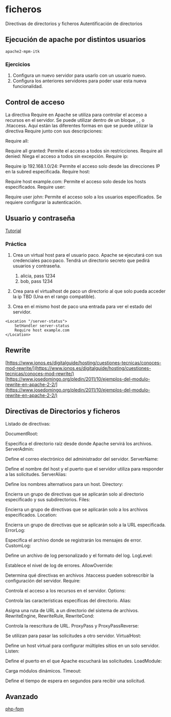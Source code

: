 # ficheros

Directivas de directorios y ficheros
Autentificación de directorios

## Ejecución de apache por distintos usuarios

```
apache2-mpm-itk
```

### Ejercicios

1. Configura un nuevo servidor para usarlo con un usuario nuevo.
2. Configura los anteriores servidores para poder usar esta nueva funcionalidad.

## Control de acceso

La directiva Require en Apache se utiliza para controlar el acceso a recursos en el servidor. Se puede utilizar dentro de un bloque <Directory>, <Location>, <Files> o .htaccess. Aquí están las diferentes formas en que se puede utilizar la directiva Require junto con sus descripciones:

Require all:

Require all granted: Permite el acceso a todos sin restricciones.
Require all denied: Niega el acceso a todos sin excepción.
Require ip:

Require ip 192.168.1.0/24: Permite el acceso solo desde las direcciones IP en la subred especificada.
Require host:

Require host example.com: Permite el acceso solo desde los hosts especificados.
Require user:

Require user john: Permite el acceso solo a los usuarios especificados. Se requiere configurar la autenticación.


## Usuario y contraseña

[Tutorial](https://www.digitalocean.com/community/tutorials/how-to-set-up-password-authentication-with-apache-on-ubuntu-18-04-es)


### Práctica

1. Crea un virtual host para el usuario paco. Apache se ejecutará con sus credenciales paco:paco. Tendrá un directorio secreto que pedirá usuarios y contraseña.
    1. alicia, pass 1234
    2. bob, pass 1234

2. Crea para el virtualhost de paco un directorio al que solo pueda acceder la ip TBD (Una en el rango compatible).

3. Crea en el mismo host de paco una entrada para ver el estado del servidor.

```
<Location "/server-status">
    SetHandler server-status
    Require host example.com
</Location>
```


## Rewrite

[https://www.ionos.es/digitalguide/hosting/cuestiones-tecnicas/conoces-mod-rewrite/](https://www.ionos.es/digitalguide/hosting/cuestiones-tecnicas/conoces-mod-rewrite/)
[https://www.josedomingo.org/pledin/2011/10/ejemplos-del-modulo-rewrite-en-apache-2-2/](https://www.josedomingo.org/pledin/2011/10/ejemplos-del-modulo-rewrite-en-apache-2-2/)


## Directivas de Directorios y ficheros

Listado de directivas:

DocumentRoot:

Especifica el directorio raíz desde donde Apache servirá los archivos.
ServerAdmin:

Define el correo electrónico del administrador del servidor.
ServerName:

Define el nombre del host y el puerto que el servidor utiliza para responder a las solicitudes.
ServerAlias:

Define los nombres alternativos para un host.
Directory:

Encierra un grupo de directivas que se aplicarán solo al directorio especificado y sus subdirectorios.
Files:

Encierra un grupo de directivas que se aplicarán solo a los archivos especificados.
Location:

Encierra un grupo de directivas que se aplicarán solo a la URL especificada.
ErrorLog:

Especifica el archivo donde se registrarán los mensajes de error.
CustomLog:

Define un archivo de log personalizado y el formato del log.
LogLevel:

Establece el nivel de log de errores.
AllowOverride:

Determina qué directivas en archivos .htaccess pueden sobrescribir la configuración del servidor.
Require:

Controla el acceso a los recursos en el servidor.
Options:

Controla las características específicas del directorio.
Alias:

Asigna una ruta de URL a un directorio del sistema de archivos.
RewriteEngine, RewriteRule, RewriteCond:

Controla la reescritura de URL.
ProxyPass y ProxyPassReverse:

Se utilizan para pasar las solicitudes a otro servidor.
VirtualHost:

Define un host virtual para configurar múltiples sitios en un solo servidor.
Listen:

Define el puerto en el que Apache escuchará las solicitudes.
LoadModule:

Carga módulos dinámicos.
Timeout:

Define el tiempo de espera en segundos para recibir una solicitud.

## Avanzado

[php-fpm](https://guidocutipa.blog.bo/instalacon-configuracion-de-apache-con-php-fpm-con-mariadb-10-5-y-el-nuevo-php-8-0/)
